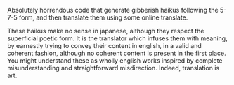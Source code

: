 Absolutely horrendous code that generate gibberish haikus following the 5-7-5 form, and then translate them using some online translate.

These haikus make no sense in japanese, although they respect the superficial poetic form. It is the translator which infuses them with meaning, by earnestly trying to convey their content in english, in a valid and coherent fashion, although no coherent content is present in the first place. You might understand these as wholly english works inspired by complete misunderstanding and straightforward misdirection. Indeed, translation is art. 

